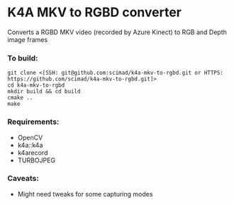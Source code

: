 # K4A MKV to RGBD converter

Converts a RGBD MKV video (recorded by Azure Kinect) to RGB and Depth image frames

### To build:
```
git clone <[SSH: git@github.com:scimad/k4a-mkv-to-rgbd.git or HTTPS: https://github.com/scimad/k4a-mkv-to-rgbd.git]>
cd k4a-mkv-to-rgbd
mkdir build && cd build
cmake ..
make
```

### Requirements:
* OpenCV
* k4a::k4a
* k4arecord
* TURBOJPEG

### Caveats:
- Might need tweaks for some capturing modes
